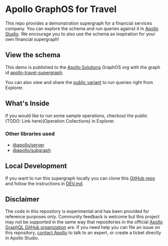 # Apollo GraphOS for Travel

This repo provides a demonstration supergraph for a financial services company. You can explore the schema and run queries against it in [Apollo Studio](https://studio.apollographql.com/public/apollo-financial-supergraph/home?variant=prod). We encourage you to also use the schema as inspiration for your own financial supergraph!

## View the schema
This demo is published to the [Apollo Solutions](https://studio.apollographql.com/org/apollo-solutions) GraphOS
org with the graph
id [apollo-travel-supergraph](https://studio.apollographql.com/graph/apollo-travel-supergraph).

You can also view and share the [public variant](https://studio.apollographql.com/public/apollo-travel-supergraph/home?variant=prod) to run queries right from Explorer.

## What's Inside
If you would like to run some sample operations, checkout the public (TODO: Link here)(Operation Collections) in Explorer.

### Other libraries used
* [@apollo/server](https://www.apollographql.com/docs/apollo-server)
* [@apollo/subgraph](https://www.apollographql.com/docs/apollo-server/using-federation/api/apollo-subgraph/)

## Local Development
If you want to run this supergraph locally you can clone this [GitHub repo](https://github.com/apollosolutions/travel-supergraph) and follow the instructions in [DEV.md](./DEV.md).

## Disclaimer
The code in this repository is experimental and has been provided for reference purposes only. Community feedback is
welcome but this project may not be supported in the same way that repositories in the
official [Apollo GraphQL GitHub organization](https://github.com/apollographql) are. If you need help you can file an
issue on this repository, [contact Apollo](https://www.apollographql.com/contact-sales) to talk to an expert, or create
a ticket directly in Apollo Studio.
